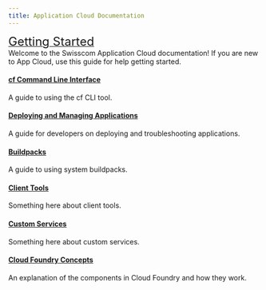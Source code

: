 ```yaml
---
title: Application Cloud Documentation
---
```


<div class="main-container">

<div class="ftux">
    <p class="tip">
        <a class="title" href="/starting/index.html"><font size="5.5">Getting Started</font></a><br>
        Welcome to the Swisscom Application Cloud documentation! If you are new to App Cloud, use this guide for help getting started.
    </p>
</div>
<div class="main">
    <p>
        <h4><a class="title" href="/devguide/installcf/">cf Command Line Interface</a></h4>
        <div class="docs-module-description">A guide to using the cf CLI tool.</div>
    </p>
    <p>
        <h4><a class="title" href="/devguide/">Deploying and Managing Applications</a></h4>
        <div class="docs-module-description">A guide for developers on deploying and troubleshooting applications.</div>
    </p>
   <p>
        <h4><a class="title" href="/buildpacks/">Buildpacks</a></h4>
        <div class="docs-module-description">A guide to using system buildpacks.</div>
    </p>
  <p>
        <h4><a class="title" href="/client-tools/">Client Tools</a></h4>
        <div class="docs-module-description">Something here about client tools.</div>
    </p>
  <p>
        <h4><a class="title" href="/custom-services">Custom Services</a></h4>
        <div class="docs-module-description">Something here about custom services.</div>
    </p>
    <p>
        <h4><a class="title" href="/concepts/">Cloud Foundry Concepts</a></h4>
        <div class="docs-module-description">An explanation of the components in Cloud Foundry and how they work.</div>
    </p>
</div>
</div>
